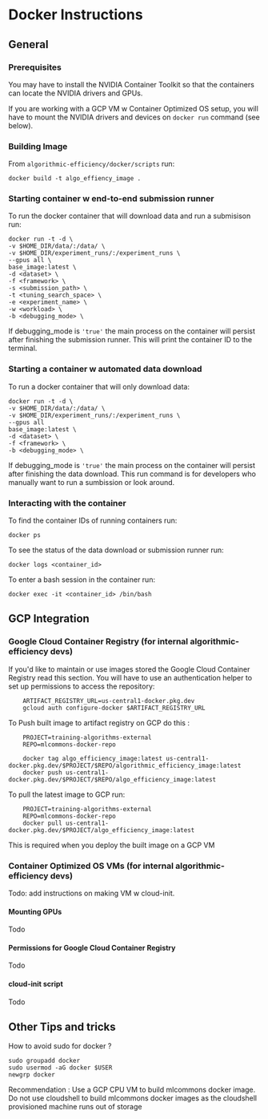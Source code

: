 # Docker Instructions

## General 

### Prerequisites
You may have to install the NVIDIA Container Toolkit so that the containers can locate the NVIDIA drivers and GPUs.

If you are working with a GCP VM w Container Optimized OS setup, you will have to mount the NVIDIA drivers and devices on 
`docker run` command (see below).

### Building Image

From `algorithmic-efficiency/docker/scripts` run:
```
docker build -t algo_effiency_image .
```

### Starting container w end-to-end submission runner
To run the docker container that will download data and run a submisison run:
```
docker run -t -d \
-v $HOME_DIR/data/:/data/ \
-v $HOME_DIR/experiment_runs/:/experiment_runs \
--gpus all \
base_image:latest \
-d <dataset> \
-f <framework> \
-s <submission_path> \
-t <tuning_search_space> \
-e <experiment_name> \
-w <workload> \
-b <debugging_mode> \
```
If debugging_mode is `'true'` the main process on the container will persist after finishing the submission runner.
This will print the container ID to the terminal. 

### Starting a container w automated data download
To run a docker container that will only download data:
```
docker run -t -d \
-v $HOME_DIR/data/:/data/ \
-v $HOME_DIR/experiment_runs/:/experiment_runs \
--gpus all
base_image:latest \
-d <dataset> \
-f <framework> \
-b <debugging_mode> \
```
If debugging_mode is `'true'` the main process on the container will persist after finishing the data download.
This run command is for developers who manually want to run a sumbission or look around.

### Interacting with the container
To find the container IDs of running containers run:
```
docker ps 
```

To see the status of the data download or submission runner run: 
```
docker logs <container_id> 
```

To enter a bash session in the container run:
```
docker exec -it <container_id> /bin/bash
```

## GCP Integration 

### Google Cloud Container Registry (for internal algorithmic-efficiency devs)
If you'd like to maintain or use images stored the Google Cloud Container Registry read this section.
You will have to use an authentication helper to set up permissions to access the repository:
```
    ARTIFACT_REGISTRY_URL=us-central1-docker.pkg.dev
    gcloud auth configure-docker $ARTIFACT_REGISTRY_URL
```

To Push built image to artifact registry on GCP do this : 
```
    PROJECT=training-algorithms-external
    REPO=mlcommons-docker-repo
    
    docker tag algo_efficiency_image:latest us-central1-docker.pkg.dev/$PROJECT/$REPO/algorithmic_efficiency_image:latest
    docker push us-central1-docker.pkg.dev/$PROJECT/$REPO/algo_efficiency_image:latest
```

To pull the latest image to GCP run:
```
    PROJECT=training-algorithms-external
    REPO=mlcommons-docker-repo
    docker pull us-central1-docker.pkg.dev/$PROJECT/algo_efficiency_image:latest
```
This is required when you deploy the built image on a GCP VM

### Container Optimized OS VMs (for internal algorithmic-efficiency devs)
Todo: add instructions on making VM w cloud-init.
#### Mounting GPUs
Todo

#### Permissions for Google Cloud Container Registry
Todo

#### cloud-init script
Todo

## Other Tips and tricks

How to avoid sudo for docker ?

```
sudo groupadd docker
sudo usermod -aG docker $USER
newgrp docker
```

Recommendation : Use a GCP CPU VM to build mlcommons docker image. Do not use cloudshell to build mlcommons docker images as the cloudshell provisioned machine runs out of storage
